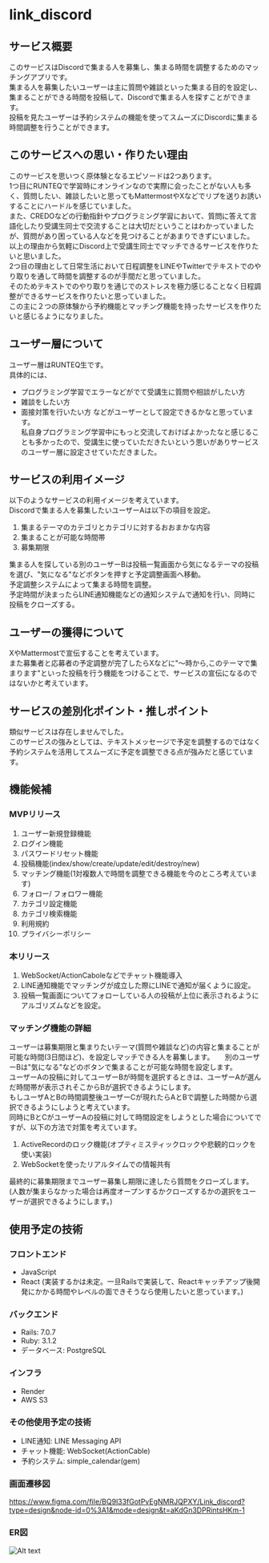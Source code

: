 # link_discord

## サービス概要
このサービスはDiscordで集まる人を募集し、集まる時間を調整するためのマッチングアプリです。  
集まる人を募集したいユーザーは主に質問や雑談といった集まる目的を設定し、集まることができる時間を投稿して、Discordで集まる人を探すことができます。  
投稿を見たユーザーは予約システムの機能を使ってスムーズにDiscordに集まる時間調整を行うことができます。

## このサービスへの思い・作りたい理由
このサービスを思いつく原体験となるエピソードは2つあります。  
1つ目にRUNTEQで学習時にオンラインなので実際に会ったことがない人も多く、質問したい、雑談したいと思ってもMattermostやXなどでリプを送りお誘いすることにハードルを感じていました。  
また、CREDOなどの行動指針やプログラミング学習において、質問に答えて言語化したり受講生同士で交流することは大切だということはわかっていましたが、質問があり困っている人などを見つけることがあまりできずにいました。  
以上の理由から気軽にDiscord上で受講生同士でマッチできるサービスを作りたいと思いました。  
2つ目の理由として日常生活において日程調整をLINEやTwitterでテキストでのやり取りを通して時間を調整するのが手間だと思っていました。  
そのためテキストでのやり取りを通じでのストレスを極力感じることなく日程調整ができるサービスを作りたいと思っていました。  
この主に２つの原体験から予約機能とマッチング機能を持ったサービスを作りたいと感じるようになりました。  

## ユーザー層について
ユーザー層はRUNTEQ生です。  
具体的には、
* プログラミング学習でエラーなどがでて受講生に質問や相談がしたい方
* 雑談をしたい方
* 面接対策を行いたい方
などがユーザーとして設定できるかなと思っています。  
私自身プログラミング学習中にもっと交流しておけばよかったなと感じることも多かったので、受講生に使っていただきたいという思いがありサービスのユーザー層に設定させていただきました。


## サービスの利用イメージ
以下のようなサービスの利用イメージを考えています。  
Discordで集まる人を募集したいユーザーAは以下の項目を設定。　　
1. 集まるテーマのカテゴリとカテゴリに対するおおまかな内容
2. 集まることが可能な時間帯
3. 募集期限  

集まる人を探している別のユーザーBは投稿一覧画面から気になるテーマの投稿を選び、"気になる"などボタンを押すと予定調整画面へ移動。  
予定調整システムによって集まる時間を調整。  
予定時間が決まったらLINE通知機能などの通知システムで通知を行い、同時に投稿をクローズする。  

## ユーザーの獲得について
XやMattermostで宣伝することを考えています。  
また募集者と応募者の予定調整が完了したらXなどに"〜時から,このテーマで集まります"といった投稿を行う機能をつけることで、サービスの宣伝になるのではないかと考えています。  

## サービスの差別化ポイント・推しポイント
類似サービスは存在しませんでした。  
このサービスの強みとしては、テキストメッセージで予定を調整するのではなく予約システムを活用してスムーズに予定を調整できる点が強みだと感じています。  

## 機能候補
### MVPリリース
1. ユーザー新規登録機能
2. ログイン機能
3. パスワードリセット機能
4. 投稿機能(index/show/create/update/edit/destroy/new)
5. マッチング機能(1対複数人で時間を調整できる機能を今のところ考えています)
6. フォロー/ フォロワー機能
7. カテゴリ設定機能
8. カテゴリ検索機能
9. 利用規約
10. プライバシーポリシー

### 本リリース
1. WebSocket/ActionCaboleなどでチャット機能導入
2. LINE通知機能でマッチングが成立した際にLINEで通知が届くように設定。
3. 投稿一覧画面についてフォローしている人の投稿が上位に表示されるようにアルゴリズムなどを設定。


### マッチング機能の詳細
ユーザーは募集期限と集まりたいテーマ(質問や雑談など)の内容と集まることが可能な時間(3日間ほど)、を設定しマッチできる人を募集します。  　
別のユーザーBは"気になる"などのボタンで集まることが可能な時間を設定します。  
ユーザーAの投稿に対してユーザーBが時間を選択するときは、ユーザーAが選んだ時間帯が表示されそこからBが選択できるようにします。  
もしユーザAとBの時間調整後ユーザーCが現れたらAとBで調整した時間から選択できるようにしようと考えています。  
同時にBとCがユーザーAの投稿に対して時間設定をしようとした場合についてですが、以下の方法で対策を考えています。  
1. ActiveRecordのロック機能(オプティミスティックロックや悲観的ロックを使い実装)
2. WebSocketを使ったリアルタイムでの情報共有  

最終的に募集期限までユーザー募集し期限に達したら質問をクローズします。  (人数が集まらなかった場合は再度オープンするかクローズするかの選択をユーザーが選択できるようにします。)  


## 使用予定の技術
### フロントエンド
* JavaScript
* React (実装するかは未定。一旦Railsで実装して、Reactキャッチアップ後開発にかかる時間やレベルの面できそうなら使用したいと思っています。)
### バックエンド
* Rails: 7.0.7
* Ruby: 3.1.2
* データベース: PostgreSQL
### インフラ
* Render
* AWS S3
### その他使用予定の技術
* LINE通知: LINE Messaging API
* チャット機能: WebSocket(ActionCable)
* 予約システム: simple_calendar(gem)

### 画面遷移図
https://www.figma.com/file/BQ9l33fGotPvEgNMRJQPXY/Link_discord?type=design&node-id=0%3A1&mode=design&t=aKdGn3DPRintsHKm-1

### ER図
![Alt text](../../Downloads/link_discord.svg)